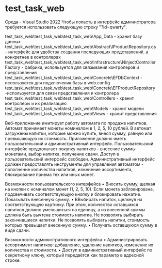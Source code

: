 # test_task_web

Среда - Visual Studio 2022
Чтобы попасть в интерфейс администратора требуется использовать следующую строку "?id=qwerty".

test_task_web\test_task_web\test_task_web\App_Data - хранит базу данных
test_task_web\test_task_web\test_task_web\Abstract\IProductRepository.cs - интерфейс для удобства создания последующих представлений, а конкретнее в контролерах
test_task_web\test_task_web\test_task_web\Infrastructure\NinjectControllerFactory - фабрика, используется для связывания контролеров и представлений
test_task_web\test_task_web\test_task_web\Concrete\EFDbContext - используется для подключения базы в web.config
test_task_web\test_task_web\test_task_web\Concrete\EFProductRepository -используется для связи представления и контролера
test_task_web\test_task_web\test_task_web\Controllers - хранит контролеры и их реализацию
test_task_web\test_task_web\test_task_web\Models - хранит модели
test_task_web\test_task_web\test_task_web\Views - хранит представления

Веб-приложение имитирует работу автомата по продаже напитков. Автомат
принимает монеты номиналом в 1, 2, 5, 10 рублей. В автомат загружены напитки, которые
можно купить, внеся сумму, равную или превышающую их стоимость.
Приложение должно иметь пользовательский и административный интерфейс.
Пользовательский интерфейс предполагает покупку напитков – внесение суммы
монетами, выбор напитка, получение сдачи. Доступ в пользовательский интерфейс
свободен.
Административный интерфейс должен предоставлять инструменты для управления
автоматом - пополнение количества напитков, изменение ассортимента, блокирование
приема тех или иных монет.

Возможности пользовательского интерфейса
• Вносить сумму, щелкая на кнопки с номиналом монет (1, 2, 5, 10). Если монета
заблокирована, подсвечивать соответствующую кнопку и блокировать нажатие.
Показывать внесенную сумму.
• ВВыбирать напиток, щелкнув на соответствующую картинку. При этом, количество
оставшихся напитков должно уменьшиться на единицу, а из внесенной суммы должна
быть вычтена стоимость напитка. Не позволять выбирать закончившиеся напитки. Не
позволять выбирать напитки, стоимость которых превышает внесенную сумму.
• Получать оставшуюся сумму в виде сдачи.

Возможности административного интерфейса
• Администрировать ассортимент напитков: добавление, удаление напитков, изменение
их количества и стоимости.
• Доступ в административный интерфейс по секретному ключу, который передаётся как
параметр в адресной строке.
